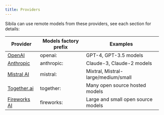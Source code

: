 ```yaml
---
title: Providers
---
```


Sibila can use remote models from these providers, see each section for details:

|Provider     | Models factory prefix | Examples |
|-------------|-----------------------|----------|
|[OpenAI](openai.md)       |openai:| GPT-4, GPT-3.5 models |
|[Anthropic](anthropic.md)   |anthropic:| Claude-3, Claude-2 models |
|[Mistral AI](mistral.md)   |mistral:| Mixtral, Mistral-large/medium/small |
|[Together.ai](together.md)  |together:| Many open source hosted models |
|[Fireworks AI](fireworks.md) |fireworks:| Large and small open source models |

